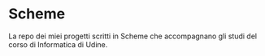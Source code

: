 Scheme
======

La repo dei miei progetti scritti in Scheme che accompagnano gli studi del corso di Informatica di Udine.